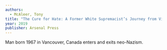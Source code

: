 ```yaml
---
authors:
  - McAleer, Tony
title: "The Cure for Hate: A Former White Supremacist’s Journey from Violent Extremism to Radical Compassion"
year: 2019
publisher: Arsenal Press
---
```


Man born 1967 in Vancouver, Canada enters and exits neo-Nazism.

